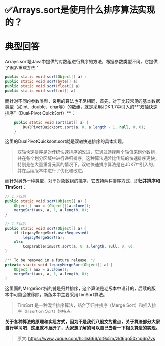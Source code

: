 # ✅Arrays.sort是使用什么排序算法实现的？


# 典型回答

Arrays.sort是Java中提供的对数组进行排序的方法，根据参数类型不同，它提供了很多重载方法：

```java
public static void sort(Object[] a) ;
public static void sort(byte[] a)
public static void sort(float[] a)
public static void sort(int[] a) 
```

而针对不同的参数类型，采用的算法也不尽相同，首先，对于比较常见的基本数据类型（如int、double、char等）的数组，就是采用JDK 1.7中引入的**“双轴快速排序”（Dual-Pivot QuickSort）**：

```java
    public static void sort(int[] a) {
        DualPivotQuicksort.sort(a, 0, a.length - 1, null, 0, 0);
    }
```

这里的DualPivotQuicksort.sort就是双轴快速排序的具体实现。

> 双轴快速排序是对传统快速排序的改进，它通过选择两个轴值来划分数组，并在每个划分区域中进行递归排序。这种算法通常比传统的快速排序更快，特别是在大量重复元素的情况下。双轴快速排序算法是在JDK7中引入的，并在后续版本中进行了优化和改进。


而针对另外一种类型，对于对象数组的排序，它支持两种排序方式，即**归并排序和TimSort**：

```java
// 1.7以前
public static void sort(Object[] a) {
    Object[] aux = (Object[])a.clone();
    mergeSort(aux, a, 0, a.length, 0);
}

// 1.7以后
public static void sort(Object[] a) {
    if (LegacyMergeSort.userRequested)
        legacyMergeSort(a);
    else
        ComparableTimSort.sort(a, 0, a.length, null, 0, 0);
}

/** To be removed in a future release. */
private static void legacyMergeSort(Object[] a) {
    Object[] aux = a.clone();
    mergeSort(aux, a, 0, a.length, 0);
}
```

这里面的MergeSort指的就是归并排序，这个算法是老版本中设计的，后续的版本中可能会被移除，新版本中主要采用TimSort算法。

> TimSort 是一种混合排序算法，结合了归并排序（Merge Sort）和插入排序（Insertion Sort）的特点。


**关于各种算法的原理和实现方式，因为不是我们八股文的重点，关于算法部分大家自行学习吧，这里就不展开了，大家想了解的可以自己去看一下相关算法的实现。**


> 原文: <https://www.yuque.com/hollis666/dr9x5m/zld6gp50xnp6p7vs>